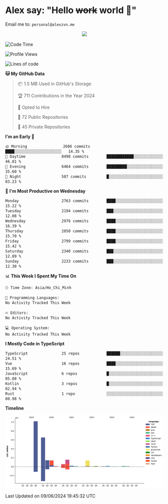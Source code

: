 # Alex say: "Hello ~~work~~ world 🐾"
Email me to: `personal@alexzvn.me`


<p align=center>
  <a href="https://skillicons.dev">
    <img src="https://skillicons.dev/icons?i=ts,js,php,nodejs,bun,vue,nuxt,react,svelte,tauri,laravel,rust,mongodb,docker,electron,redis,rabbitmq,tailwind,git,cloudflare,elysia,mysql,nginx,rollupjs,sentry,ubuntu,yarn,html,css,vite" />
  </a>
</p>

<!--START_SECTION:waka-->
![Code Time](http://img.shields.io/badge/Code%20Time-1%2C066%20hrs%2055%20mins-blue)

![Profile Views](http://img.shields.io/badge/Profile%20Views-20-blue)

![Lines of code](https://img.shields.io/badge/From%20Hello%20World%20I%27ve%20Written-23.6%20million%20lines%20of%20code-blue)

**🐱 My GitHub Data** 

> 📦 1.5 MB Used in GitHub's Storage 
 > 
> 🏆 711 Contributions in the Year 2024
 > 
> 💼 Opted to Hire
 > 
> 📜 72 Public Repositories 
 > 
> 🔑 45 Private Repositories 
 > 
**I'm an Early 🐤** 

```text
🌞 Morning                2606 commits        ████░░░░░░░░░░░░░░░░░░░░░   14.35 % 
🌆 Daytime                8498 commits        ████████████░░░░░░░░░░░░░   46.81 % 
🌃 Evening                6464 commits        █████████░░░░░░░░░░░░░░░░   35.60 % 
🌙 Night                  587 commits         █░░░░░░░░░░░░░░░░░░░░░░░░   03.23 % 
```
📅 **I'm Most Productive on Wednesday** 

```text
Monday                   2763 commits        ████░░░░░░░░░░░░░░░░░░░░░   15.22 % 
Tuesday                  2194 commits        ███░░░░░░░░░░░░░░░░░░░░░░   12.08 % 
Wednesday                2976 commits        ████░░░░░░░░░░░░░░░░░░░░░   16.39 % 
Thursday                 2850 commits        ████░░░░░░░░░░░░░░░░░░░░░   15.70 % 
Friday                   2799 commits        ████░░░░░░░░░░░░░░░░░░░░░   15.42 % 
Saturday                 2340 commits        ███░░░░░░░░░░░░░░░░░░░░░░   12.89 % 
Sunday                   2233 commits        ███░░░░░░░░░░░░░░░░░░░░░░   12.30 % 
```


📊 **This Week I Spent My Time On** 

```text
🕑︎ Time Zone: Asia/Ho_Chi_Minh

💬 Programming Languages: 
No Activity Tracked This Week

🔥 Editors: 
No Activity Tracked This Week

💻 Operating System: 
No Activity Tracked This Week
```

**I Mostly Code in TypeScript** 

```text
TypeScript               25 repos            ██████░░░░░░░░░░░░░░░░░░░   24.51 % 
Vue                      16 repos            ████░░░░░░░░░░░░░░░░░░░░░   15.69 % 
JavaScript               6 repos             █░░░░░░░░░░░░░░░░░░░░░░░░   05.88 % 
Kotlin                   3 repos             █░░░░░░░░░░░░░░░░░░░░░░░░   02.94 % 
Rust                     1 repo              ░░░░░░░░░░░░░░░░░░░░░░░░░   00.98 % 
```



**Timeline**

![Lines of Code chart](https://raw.githubusercontent.com/alexzvn/alexzvn/main/assets/bar_graph.png)


 Last Updated on 09/06/2024 19:45:32 UTC
<!--END_SECTION:waka-->
